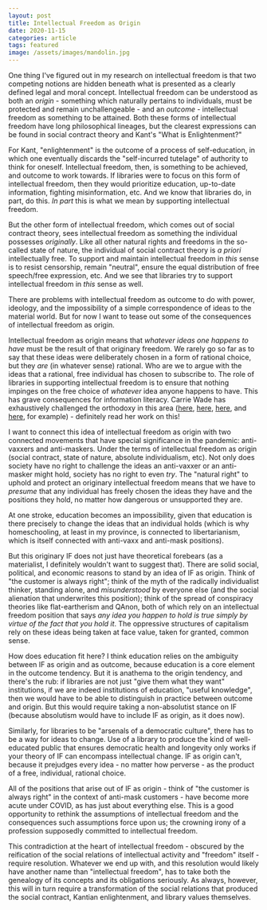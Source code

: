 ```yaml
---
layout: post
title: Intellectual Freedom as Origin
date: 2020-11-15
categories: article
tags: featured
image: /assets/images/mandolin.jpg
---
```


One thing I've figured out in my research on intellectual freedom is
that two competing notions are hidden beneath what is presented as a
clearly defined legal and moral concept. Intellectual freedom can be
understood as both an *origin* - something which naturally pertains to
individuals, must be protected and remain unchallengeable - and an
*outcome* - intellectual freedom as something to be attained. Both these
forms of intellectual freedom have long philosophical lineages, but the
clearest expressions can be found in social contract theory and Kant's
"What is Enlightenment?"

For Kant, "enlightenment" is the outcome of a process of self-education,
in which one eventually discards the "self-incurred tutelage" of
authority to think for oneself. Intellectual freedom, then, is something
to be achieved, and outcome to work towards. If libraries were to focus
on this form of intellectual freedom, then they would prioritize
education, up-to-date information, fighting misinformation, etc. And we
know that libraries do, in part, do this. *In part* this is what we mean
by supporting intellectual freedom.

But the other form of intellectual freedom, which comes out of social
contract theory, sees intellectual freedom as something the individual
possesses *originally*. Like all other natural rights and freedoms in
the so-called state of nature, the individual of social contract theory
is *a priori* intellectually free. To support and maintain intellectual
freedom in *this* sense is to resist censorship, remain "neutral",
ensure the equal distribution of free speech/free expression, etc. And
we see that libraries try to support intellectual freedom in *this*
sense as well.

There are problems with intellectual freedom as outcome to do with
power, ideology, and the impossibility of a simple correspondence of
ideas to the material world. But for now I want to tease out some of the
consequences of intellectual freedom as origin.

Intellectual freedom as origin means that *whatever ideas one happens to
have* must be the result of that originary freedom. We rarely go so far
as to say that these ideas were deliberately chosen in a form of
rational choice, but they *are* (in whatever sense) rational. Who are we
to argue with the ideas that a rational, free individual has chosen to
subscribe to. The role of libraries in supporting intellectual freedom
is to ensure that nothing impinges on the free choice of *whatever* idea
anyone happens to have. This has grave consequences for information
literacy. Carrie Wade has exhaustively challenged the orthodoxy in this
area
([here](https://seadoubleyew.com/150/i-am-not-your-fake-news-savior/),
[here](https://seadoubleyew.com/284/information-is-political/),
[here](https://seadoubleyew.com/355/capal2019/), and
[here](https://seadoubleyew.com/576/no-answers-only-questions-the-false-fight-against-fake-news/),
for example) - definitely read her work on this!

I want to connect this idea of intellectual freedom as origin with two
connected movements that have special significance in the pandemic:
anti-vaxxers and anti-maskers. Under the terms of intellectual freedom
as origin (social contract, state of nature, absolute individualism,
etc). Not only does society have no right to challenge the ideas an
anti-vaxxer or an anti-masker might hold, society has no right to even
*try*. The "natural right" to uphold and protect an originary
intellectual freedom means that we have to *presume* that any individual
has freely chosen the ideas they have and the positions they hold, no
matter how dangerous or unsupported they are. 

At one stroke, education becomes an impossibility, given that education
is there precisely to change the ideas that an individual holds (which
is why homeschooling, at least in my province, is connected to
libertarianism, which is itself connected with anti-vaxx and anti-mask
positions).

But this originary IF does not just have theoretical forebears (as a
materialist, I definitely wouldn't want to suggest that). There are
solid social, political, and economic reasons to stand by an idea of IF
as origin. Think of "the customer is always right"; think of the myth of
the radically individualist thinker, standing alone, and *misunderstood*
by everyone else (and the social alienation that underwrites this
position); think of the spread of conspiracy theories like
flat-eartherism and QAnon, both of which rely on an intellectual freedom
position that says *any idea you happen to hold is true simply by virtue
of the fact that you hold it*. The oppressive structures of capitalism
rely on these ideas being taken at face value, taken for granted, common
sense.

How does education fit here? I think education relies on the ambiguity
between IF as origin and as outcome, because education is a core element
in the outcome tendency. But it is anathema to the origin tendency, and
there's the rub: if libraries are not just "give them what they want"
institutions, if we are indeed institutions of education, "useful
knowledge", then we would have to be able to distinguish in practice
between outcome and origin. But this would require taking a
non-absolutist stance on IF (because absolutism would have to include IF
as origin, as it does now).

Similarly, for libraries to be "arsenals of a democratic culture", there
has to be a way for ideas to change. Use of a library to produce the
kind of well-educated public that ensures democratic health and
longevity only works if your theory of IF can encompass intellectual
change. IF as origin can't, because it prejudges every idea - no matter
how perverse - as the product of a free, individual, rational choice.

All of the positions that arise out of IF as origin - think of "the
customer is always right" in the context of anti-mask customers - have
become more acute under COVID, as has just about everything else. This
is a good opportunity to rethink the assumptions of intellectual freedom
and the consequences such assumptions force upon us; the crowning irony
of a profession supposedly committed to intellectual freedom.

This contradiction at the heart of intellectual freedom - obscured by
the reification of the social relations of intellectual activity and
"freedom" itself - require resolution. Whatever we end up with, and this
resolution would likely have another name than "intellectual freedom",
has to take both the genealogy of its concepts and its obligations
seriously. As always, however, this will in turn require a
transformation of the social relations that produced the social
contract, Kantian enlightenment, and library values themselves.
